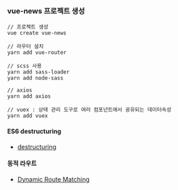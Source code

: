### vue-news 프로젝트 생성
~~~
// 프로젝트 생성
vue create vue-news

// 라우터 설치
yarn add vue-router

// scss 사용
yarn add sass-loader 
yarn add node-sass

// axios
yarn add axios

// vuex : 상태 관리 도구로 여러 컴포넌트에서 굥유되는 데이터속성
yarn add vuex
~~~

#### ES6 destructuring
- [destructuring](https://joshua1988.github.io/es6-online-book/destructuring.html)

#### 동적 라우트
- [Dynamic Route Matching](https://router.vuejs.org/guide/essentials/dynamic-matching.html)